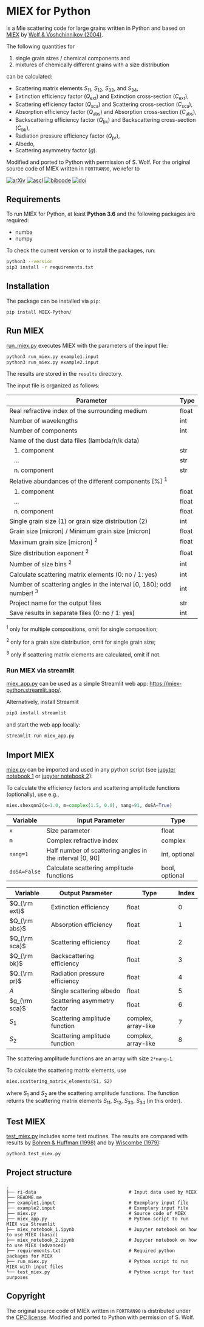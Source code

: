 # MIEX for Python

is a Mie scattering code for large grains written in Python and based on [MIEX](https://ui.adsabs.harvard.edu/abs/2018ascl.soft10019W) by [Wolf & Voshchinnikov (2004)](https://ui.adsabs.harvard.edu/abs/2004CoPhC.162..113W).

The following quantities for

1. single grain sizes / chemical components and
2. mixtures of chemically different grains with a size distribution

can be calculated:

- Scattering matrix elements $S_{11}$, $S_{12}$, $S_{33}$, and $S_{34}$,
- Extinction efficiency factor ($Q_\mathrm{ext}$) and Extinction cross-section ($C_\mathrm{ext}$),
- Scattering efficiency factor ($Q_\mathrm{sca}$) and Scattering cross-section ($C_\mathrm{sca}$),
- Absorption efficiency factor ($Q_\mathrm{abs}$) and Absorption cross-section ($C_\mathrm{abs}$),
- Backscattering efficiency factor ($Q_\mathrm{bk}$) and Backscattering cross-section ($C_\mathrm{bk}$),
- Radiation pressure efficiency factor ($Q_\mathrm{pr}$),
- Albedo,
- Scattering asymmetry factor ($g$).

Modified and ported to Python with permission of S. Wolf.
For the original source code of MIEX written in `FORTRAN90`, we refer to

[![arXiv](https://img.shields.io/badge/arXiv-astro--ph%2F0406118-b31b1b)](https://arxiv.org/abs/astro-ph/0406118)
[![ascl](https://img.shields.io/badge/ascl-1810.019-262255)](https://ascl.net/1810.019)
[![bibcode](https://img.shields.io/badge/bibcode-2004CoPhC.162..113W-1c459b)](https://ui.adsabs.harvard.edu/abs/2004CoPhC.162..113W)
[![doi](https://img.shields.io/badge/doi-10.1016%2Fj.cpc.2004.06.070-fab70c)](https://doi.org/10.1016/j.cpc.2004.06.070)


## Requirements

To run MIEX for Python, at least **Python 3.6** and the following packages are required:
 - numba
 - numpy

To check the current version or to install the packages, run:

```bash
python3 --version
pip3 install -r requirements.txt
```

## Installation

The package can be installed via `pip`:
```
pip install MIEX-Python/
```

## Run MIEX

[run_miex.py](run_miex.py) executes MIEX with the parameters of the input file:

```bash
python3 run_miex.py example1.input
python3 run_miex.py example2.input
```

The results are stored in the `results` directory.

The input file is organized as follows:

| Parameter                                                                      | Type  |
| ------------------------------------------------------------------------------ | ----- |
| Real refractive index of the surrounding medium                                | float |
| Number of wavelengths                                                          | int   |
| Number of components                                                           | int   |
| Name of the dust data files (lambda/n/k data)                                  |       |
| &ensp; 1. component                                                            | str   |
| &ensp; ...                                                                     | str   |
| &ensp; n. component                                                            | str   |
| Relative abundances of the different components [%] <sup>1</sup>               |       |
| &ensp; 1. component                                                            | float |
| &ensp; ...                                                                     | float |
| &ensp; n. component                                                            | float |
| Single grain size (1) or grain size distribution (2)                           | int   |
| Grain size [micron] / Minimum grain size [micron]                              | float |
| Maximum grain size [micron] <sup>2</sup>                                       | float |
| Size distribution exponent <sup>2</sup>                                        | float |
| Number of size bins <sup>2</sup>                                               | int   |
| Calculate scattering matrix elements (0: no / 1: yes)                          | int   |
| Number of scattering angles in the interval [0, 180]; odd number! <sup>3</sup> | int   |
| Project name for the output files                                              | str   |
| Save results in separate files (0: no / 1: yes)                                | int   |

<sup>1</sup> only for multiple compositions, omit for single composition;

<sup>2</sup> only for a grain size distribution, omit for single grain size;

<sup>3</sup> only if scattering matrix elements are calculated, omit if not.


### Run MIEX via streamlit

[miex_app.py](miex_app.py) can be used as a simple Streamlit web app: https://miex-python.streamlit.app/.

Alternatively, install Streamlit

```bash
pip3 install streamlit
```

and start the web app locally:

```bash
streamlit run miex_app.py
```


## Import MIEX

[miex.py](miex.py) can be imported and used in any python script (see [jupyter notebook 1](miex_notebook_1.ipynb) or [jupyter notebook 2](miex_notebook_2.ipynb)):

To calculate the efficiency factors and scattering amplitude functions (optionally), use e.g.,

```python
miex.shexqnn2(x=1.0, m=complex(1.5, 0.0), nang=91, doSA=True)
```

| Variable     | Input Parameter                                          | Type           |
| ------------ | -------------------------------------------------------- | -------------- |
| `x`          | Size parameter                                           | float          |
| `m`          | Complex refractive index                                 | complex        |
| `nang=1`     | Half number of scattering angles in the interval [0, 90] | int, optional  |
| `doSA=False` | Calculate scattering amplitude functions                 | bool, optional |

| Variable      | Output Parameter              | Type                | Index |
| ------------- | ------------------------------| ------------------- | ----- |
| $Q_{\rm ext}$ | Extinction efficiency         | float               | 0     |
| $Q_{\rm abs}$ | Absorption efficiency         | float               | 1     |
| $Q_{\rm sca}$ | Scattering efficiency         | float               | 2     |
| $Q_{\rm bk}$  | Backscattering efficiency     | float               | 3     |
| $Q_{\rm pr}$  | Radiation pressure efficiency | float               | 4     |
| $A$           | Single scattering albedo      | float               | 5     |
| $g_{\rm sca}$ | Scattering asymmetry factor   | float               | 6     |
| $S_{1}$       | Scattering amplitude function | complex, array-like | 7     |
| $S_{2}$       | Scattering amplitude function | complex, array-like | 8     |

The scattering amplitude functions are an array with size `2*nang-1`.

To calculate the scattering matrix elements, use

```python
miex.scattering_matrix_elements(S1, S2)
```

where $S_1$ and $S_2$​ are the scattering amplitude functions.
The function returns the scattering matrix elements $S_{11}$​, $S_{12}$​, $S_{33}$​, $S_{34}$​ (in this order).


## Test MIEX

[test_miex.py](test_miex.py) includes some test routines. The results are compared with results by [Bohren & Huffman (1998)](https://doi.org/10.1002/9783527618156) and by [Wiscombe (1979)](https://doi.org/10.5065/D6ZP4414):

```bash
python3 test_miex.py
```


## Project structure

    .
    ├── ri-data                                  # Input data used by MIEX
    ├── README.me
    ├── example1.input                           # Exemplary input file
    ├── example2.input                           # Exemplary input file
    ├── miex.py                                  # Source code of MIEX
    ├── miex_app.py                              # Python script to run MIEX via Streamlit
    ├── miex_notebook_1.ipynb                    # Jupyter notebook on how to use MIEX (basic)
    ├── miex_notebook_2.ipynb                    # Jupyter notebook on how to use MIEX (advanced)
    ├── requirements.txt                         # Required python packages for MIEX
    ├── run_miex.py                              # Python script to run MIEX with input files
    └── test_miex.py                             # Python script for test purposes


## Copyright

The original source code of MIEX written in `FORTRAN90` is distributed under the [CPC license](https://www.elsevier.com/about/policies/open-access-licenses/elsevier-user-license/cpc-license).
Modified and ported to Python with permission of S. Wolf.
